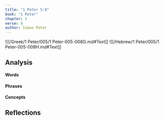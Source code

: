 ```yaml
---
title: "1 Peter 5:8"
book: "1 Peter"
chapter: 5
verse: 8
author: Simon Peter
---
```

![[/Greek/1 Peter/005/1 Peter-005-008G.md#Text]]
![[/Hebrew/1 Peter/005/1 Peter-005-008H.md#Text]]

## Analysis

#### Words

#### Phrases

#### Concepts

## Reflections
